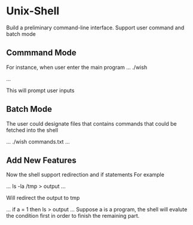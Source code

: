 # Unix-Shell
Build a preliminary command-line interface. Support user command and batch mode


## Commmand Mode 
For instance, when user enter the main program
...
./wish
>
...

This will prompt user inputs 

## Batch Mode
The user could designate files that contains commands that could be fetched into the shell

...
./wish commands.txt
...

## Add New Features
Now the shell support redirection and if statements 
For example

...
ls -la /tmp > output
...

Will redirect the output to tmp 

...
if a = 1 then ls > output 
...
Suppose a is a program, the shell will evalute the condition first in order to finish the remaining part. 

